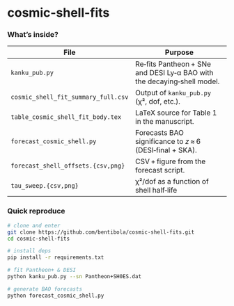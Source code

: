 # cosmic-shell-fits
### What’s inside?

| File | Purpose |
|------|---------|
| `kanku_pub.py` | Re‑fits Pantheon + SNe and DESI Ly‑α BAO with the decaying‑shell model. |
| `cosmic_shell_fit_summary_full.csv` | Output of `kanku_pub.py` (χ², dof, etc.). |
| `table_cosmic_shell_fit_body.tex` | LaTeX source for Table 1 in the manuscript. |
| `forecast_cosmic_shell.py` | Forecasts BAO significance to *z* ≈ 6 (DESI‑final + SKA). |
| `forecast_shell_offsets.{csv,png}` | CSV + figure from the forecast script. |
| `tau_sweep.{csv,png}` | χ²/dof as a function of shell half‑life |

### Quick reproduce

```bash
# clone and enter
git clone https://github.com/bentibola/cosmic-shell-fits.git
cd cosmic-shell-fits

# install deps
pip install -r requirements.txt

# fit Pantheon+ & DESI
python kanku_pub.py --sn Pantheon+SH0ES.dat

# generate BAO forecasts
python forecast_cosmic_shell.py
```
